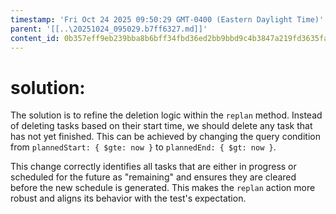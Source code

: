 ```yaml
---
timestamp: 'Fri Oct 24 2025 09:50:29 GMT-0400 (Eastern Daylight Time)'
parent: '[[..\20251024_095029.b7ff6327.md]]'
content_id: 0b357eff9eb239bba8b6bff34fbd36ed2bb9bbd9c4b3847a219fd3635fa9eded
---
```


# solution:

The solution is to refine the deletion logic within the `replan` method. Instead of deleting tasks based on their start time, we should delete any task that has not yet finished. This can be achieved by changing the query condition from `plannedStart: { $gte: now }` to `plannedEnd: { $gt: now }`.

This change correctly identifies all tasks that are either in progress or scheduled for the future as "remaining" and ensures they are cleared before the new schedule is generated. This makes the `replan` action more robust and aligns its behavior with the test's expectation.
